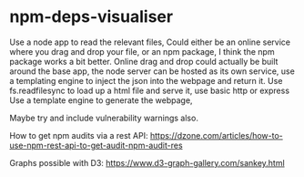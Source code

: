 # npm-deps-visualiser

Use a node app to read the relevant files,
Could either be an online service where you drag and drop your file,
or an npm package, I think the npm package works a bit better.
Online drag and drop could actually be built around the base app,
the node server can be hosted as its own service, use a templating engine to
inject the json into the webpage and return it.
Use fs.readfilesync to load up a html file and serve it, use basic http or express
Use a template engine to generate the webpage,

Maybe try and include vulnerability warnings also.

How to get npm audits via a rest API:
https://dzone.com/articles/how-to-use-npm-rest-api-to-get-audit-npm-audit-res

Graphs possible with D3:
https://www.d3-graph-gallery.com/sankey.html
